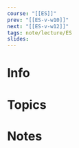 ```yaml
---
course: "[[ES]]"
prev: "[[ES-v-w10]]"
next: "[[ES-v-w12]]"
tags: note/lecture/ES
slides:
---
```



# Info


# Topics


# Notes